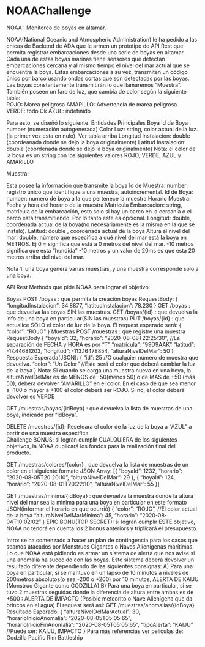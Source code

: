 # NOAAChallenge

NOAA : Monitoreo de boyas en altamar. 
 
NOAA(National Oceanic and Atmospheric Administration) le ha pedido a las chicas de Backend de ADA que le armen un prototipo de API Rest que permita registrar embarcaciones desde una serie de boyas en altamar. Cada una de estas boyas marinas tiene sensores que detectan embarcaciones cercana y al mismo tiempo el nivel del mar actual que se encuentra la boya. Estas embarcaciones a su vez, transmiten un código único por barco usando ondas cortas que son detectadas por las boyas. 
Las boyas constantemente transmitirán lo que llamaremos “Muestra”. También poseen un faro de luz, que cambia de color según la siguiente tabla:  
ROJO: Marea peligrosa 
AMARILLO: Advertencia de marea peligrosa  
VERDE: todo Ok 
AZUL: indefinido 
  
Para esto, se diseñó lo siguiente: 
Entidades Principales 
 Boya  Id de Boya : number (numeración autogenerada) 
 Color Luz: string, color actual de la luz.(la primer vez esta en nulo). Ver tabla arriba 
 Longitud Instalacion: double (coordeanada donde se dejo la boya originalmente) 
              Latitud Instalacion: double (coordenada donde se dejo la boya originalmente) 
 Nota: el color de la boya es un string con los siguientes valores ROJO, VERDE, AZUL y AMARILLO 
 
Muestra:  
 
 Esta posee la información que transmite la boya 
 Id de Muestra: number: registro único que identifique  a una muestra, autoincremental. 
 Id de Boya: number: numero de boya a la que pertenece la muestra 
 Horario Muestra: Fecha y hora del horario de la muestra 
 Matricula Embarcacion: string, matrícula de la embarcación, esto solo si hay un barco en la cercanía o el barco está transmitiendo. Por lo tanto este es opcional. 
 Longitud: double, coordenada actual de la boya(no necesariamente es la misma en la que se instaló). 
 Latitud: double , coordenada actual de la boya 
 Altura al nivel del mar: double, número que especifica a qué nivel del mar está la boya en METROS. Ej 0 = significa que está a 0 metros del nivel del mar. -10 metros significa que esta “hundida” -10 metros y un valor de 20ms es que esta 20 metros arriba del nivel del mar. 
   
Nota 1: una boya genera varias muestras, y una muestra corresponde solo a una boya. 
 
API Rest Methods que pide NOAA para lograr el objetivo: 
 
Boyas 
POST /boyas    : que permita la creación boyas 
RequestBody: {  
 “longitudInstalacion”: 34.8877, 
 “latitudInstalacion”:  78.230 
} 
GET /boyas     : que devuelva las boyas SIN las muestras. 
GET /boyas/{id} : que devuelva la info de una boya en particular(SIN las muestras) 
PUT /boyas/{id} : que actualice SOLO el color de luz de la boya. El request esperado será: 
 { 
 “color”: “ROJO” 
 }
 Muestras 
POST /muestras   : que registre una muestra 
RequestBody { 
 “boyaId”: 32, 
 “horario”: “2020-08-08T22:25:30”,  //La separación de FECHA y HORA es por “T” 
 “matricula”: “99D9AAK” 
 “latitud”: -17.44681203, 
 “longitud”: -113.16478854, 
 “alturaNivelDelMar”: 50 
} 
Respuesta Esperada(JSON): 
{ 
 “id”: 25 //O cualquier número de muestra que devuelva. 
 “color”: “Un Color”  //Este será el color que deberá cambiar la luz de la boya 
} 
Nota: Si cuando se carga una muestra nueva en una boya, la alturaNivelDelMar es de MENOS de       -50(menos 50) o  de MAS de +50 (más 50), debera devolver “AMARILLO” en el color. 
En el caso de que sea menor a -100  o mayor a +100 el color deberá ser ROJO. 
Si no, el color deberá devolver es VERDE  
 
GET /muestras/boyas/{idBoya} : que devuelva la lista de muestras de una boya, indicado por “idBoya”. 
 
DELETE /muestras/{id}:   Reseteara el color de la luz de la boya a “AZUL” a partir de una muestra especifica   
Challenge BONUS: si logran cumplir CUALQUIERA de los siguientes objetivos, la NOAA duplicará los fondos para la realización final del producto. 
 
GET /muestras/colores/{color} : que devuelva la lista de muestras de un color en el siguiente formato JSON Array: 
[{ 
 “boyaId”: 1232, 
               “horario”: “2020-08-05T20:20:10”, 
 “alturaNivelDelMar”: 29 
}, 
{ 
 “boyaId”: 124, 
               “horario”: “2020-08-01T20:22:10”, 
 “alturaNivelDelMar”: 55 
}] 
 
GET /muestras/minima/{idBoya} : que devuelva la muestra donde la altura nivel del mar sea la minima para una boya en 
particular en este formato JSON(informar el horario en que ocurrió) 
{ 
 “color”: “ROJO”, //El color actual de la boya 
 “alturaNivelDelMarMinima”: 45, 
 “horario”: “2020-08-04T10:02:02” 
} 
EPIC BONU(TOP SECRET): si logran cumplir ESTE objetivo, NOAA no tendrá en cuenta los 2 bonus anteriors y triplicará el presupuesto. 
 
Intro: se ha comenzado a hacer un plan de contingencia para los casos que seamos atacados por Monstruos Gigantes o Naves Alienígenas marítimas. Lo que NOAA está pidiendo es armar un sistema de alerta que nos avise si una anomalía ha sucedido con las boyas. Este sistema deberá devolver un resultado diferente dependiendo de las siguientes consignas: 
A) Para una boya en particular, si se mantuvo en un lapso de 10 minutos a niveles de 200metros absolutos(o sea -200 o +200) por 10 minutos, ALERTA DE KAIJU (Monstruo Gigante como GODZILLA) B) Para una boya en particular, si se tuvo 2 muestras seguidas donde la diferencia de altura entre ambas es de +500 : ALERTA DE IMPACTO (Posible meteorito o Nave Alienígena que da brincos en el agua) 
El request será asi: 
GET /muestras/anomalias/{idBoya} 
Resultado Esperado: 
{ 
 “alturaNivelDelMarActual”: 30, 
 “horarioInicioAnomalia”: “2020-08-05T05:05:65”, 
“horarioInicioFinAnomalia”: “2020-08-05T05:05:65”, 
 “tipoAlerta”: “KAIJU” //Puede ser: KAIJU, IMPACTO 
} 
Para más referencias ver peliculas de: 
Godzilla 
Pacific Rim 
Battleship 
